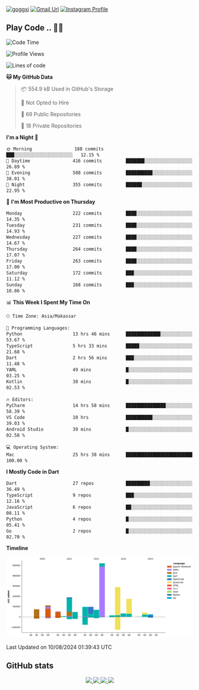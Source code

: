 [![goggxi](https://img.shields.io/badge/Portofolio-Goggxi-orange)](https://goggxi.github.io)
[![Gmail Url](https://img.shields.io/twitter/url?label=Goggxi@gmail.com&logo=gmail&style=social&url=http%3A%2F%2Fmailto%3Acontact.Goggxi@gmail.com)](mailto:Goggxi@gmail.com) [![Instagram Profile](https://img.shields.io/twitter/url?label=moh_rifkan&logo=instagram&style=social&url=https://www.instagram.com/moh_rifkan/)](https://www.instagram.com/moh_rifkan/)

## Play Code .. 💬🚀

<!-- [![Moh Rifkan GitHub stats](https://github-readme-stats.vercel.app/api?username=goggxi&count_private=true&show_icons=true&theme=dracula&custom_title=Goggxi%20Statistic%20🚀)](https://github.com/goggxi/goggxi)

[![Top Langs](https://github-readme-stats.vercel.app/api/top-langs/?username=goggxi&langs_count=8&layout=compact&show_icons=true&theme=dracula)](https://github.com/goggxi/goggxi) -->

<!--START_SECTION:waka-->
![Code Time](http://img.shields.io/badge/Code%20Time-3%2C104%20hrs%2050%20mins-blue)

![Profile Views](http://img.shields.io/badge/Profile%20Views-7-blue)

![Lines of code](https://img.shields.io/badge/From%20Hello%20World%20I%27ve%20Written-1.8%20million%20lines%20of%20code-blue)

**🐱 My GitHub Data** 

> 📦 554.9 kB Used in GitHub's Storage 
 > 
> 🚫 Not Opted to Hire
 > 
> 📜 69 Public Repositories 
 > 
> 🔑 18 Private Repositories 
 > 
**I'm a Night 🦉** 

```text
🌞 Morning                188 commits         ███░░░░░░░░░░░░░░░░░░░░░░   12.15 % 
🌆 Daytime                416 commits         ███████░░░░░░░░░░░░░░░░░░   26.89 % 
🌃 Evening                588 commits         ██████████░░░░░░░░░░░░░░░   38.01 % 
🌙 Night                  355 commits         ██████░░░░░░░░░░░░░░░░░░░   22.95 % 
```
📅 **I'm Most Productive on Thursday** 

```text
Monday                   222 commits         ████░░░░░░░░░░░░░░░░░░░░░   14.35 % 
Tuesday                  231 commits         ████░░░░░░░░░░░░░░░░░░░░░   14.93 % 
Wednesday                227 commits         ████░░░░░░░░░░░░░░░░░░░░░   14.67 % 
Thursday                 264 commits         ████░░░░░░░░░░░░░░░░░░░░░   17.07 % 
Friday                   263 commits         ████░░░░░░░░░░░░░░░░░░░░░   17.00 % 
Saturday                 172 commits         ███░░░░░░░░░░░░░░░░░░░░░░   11.12 % 
Sunday                   168 commits         ███░░░░░░░░░░░░░░░░░░░░░░   10.86 % 
```


📊 **This Week I Spent My Time On** 

```text
🕑︎ Time Zone: Asia/Makassar

💬 Programming Languages: 
Python                   13 hrs 46 mins      █████████████░░░░░░░░░░░░   53.67 % 
TypeScript               5 hrs 33 mins       █████░░░░░░░░░░░░░░░░░░░░   21.68 % 
Dart                     2 hrs 56 mins       ███░░░░░░░░░░░░░░░░░░░░░░   11.48 % 
YAML                     49 mins             █░░░░░░░░░░░░░░░░░░░░░░░░   03.25 % 
Kotlin                   38 mins             █░░░░░░░░░░░░░░░░░░░░░░░░   02.53 % 

🔥 Editors: 
PyCharm                  14 hrs 58 mins      ███████████████░░░░░░░░░░   58.39 % 
VS Code                  10 hrs              ██████████░░░░░░░░░░░░░░░   39.03 % 
Android Studio           39 mins             █░░░░░░░░░░░░░░░░░░░░░░░░   02.58 % 

💻 Operating System: 
Mac                      25 hrs 38 mins      █████████████████████████   100.00 % 
```

**I Mostly Code in Dart** 

```text
Dart                     27 repos            █████████░░░░░░░░░░░░░░░░   36.49 % 
TypeScript               9 repos             ███░░░░░░░░░░░░░░░░░░░░░░   12.16 % 
JavaScript               6 repos             ██░░░░░░░░░░░░░░░░░░░░░░░   08.11 % 
Python                   4 repos             █░░░░░░░░░░░░░░░░░░░░░░░░   05.41 % 
Go                       2 repos             █░░░░░░░░░░░░░░░░░░░░░░░░   02.70 % 
```



**Timeline**

![Lines of Code chart](https://raw.githubusercontent.com/Goggxi/Goggxi/main/assets/bar_graph.png)


 Last Updated on 10/08/2024 01:39:43 UTC
<!--END_SECTION:waka-->

## GitHub stats

<p align="center">
  <a href="https://github.com/goggxi">
    <img src="http://github-profile-summary-cards.vercel.app/api/cards/profile-details?username=goggxi&theme=transparent" />
  </a>
  <a href="https://github.com/goggxi">
    <img src="https://github-readme-streak-stats.herokuapp.com/?user=goggxi&hide_border=true&card_width=338&theme=transparent" />
  </a>
  <a href="https://github.com/goggxi">
    <img src="http://github-profile-summary-cards.vercel.app/api/cards/stats?username=goggxi&theme=transparent" />
  </a>
  <a href="https://github.com/goggxi">
    <img src="https://github-readme-stats.vercel.app/api/top-langs/?username=goggxi&langs_count=10&exclude_repo=&hide=c,makefile,html,css,sass,nix,nunjucks,tsql,dockerfile,shell&card_width=699&hide_border=true&theme=transparent" />
  </a>
  <!-- <br/>
  <a href="https://github.com/goggxi">
    <img src="https://komarev.com/ghpvc/?username=goggxi&color=blue&style=flat" />
  </a> -->
</p>
